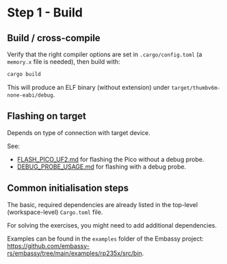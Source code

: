 # Step 1 - Build

## Build / cross-compile

Verify that the right compiler options are set in `.cargo/config.toml` (a `memory.x` file is needed), then build with:

```bash
cargo build 
```

This will produce an ELF binary (without extension) under `target/thumbv6m-none-eabi/debug`.

## Flashing on target

Depends on type of connection with target device.

See:

- [FLASH_PICO_UF2.md](FLASH_PICO_UF2.md) for flashing the Pico without a debug probe.
- [DEBUG_PROBE_USAGE.md](DEBUG_PROBE_USAGE.md) for flashing with a debug probe.

## Common initialisation steps

The basic, required dependencies are already listed in the top-level (workspace-level) `Cargo.toml` file.

For solving the exercises, you might need to add additional dependencies.

Examples can be found in the `examples` folder of the Embassy project: <https://github.com/embassy-rs/embassy/tree/main/examples/rp235x/src/bin>.
